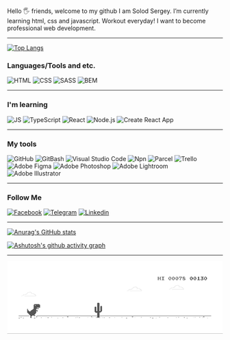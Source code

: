 <!-- ---
### Hi everyone, my name's Sergey👋
--- -->

Hello 🖐️ friends, welcome to my github I am Solod Sergey. I’m currently learning html, css and javascript. Workout everyday! I want to become professional web development.

---

[![Top Langs](https://github-readme-stats.vercel.app/api/top-langs/?username=Solod-S&layout=compact)](https://github.com/anuraghazra/github-readme-stats)

### Languages/Tools and etc.

![HTML](https://img.shields.io/badge/-HTML-F6F8FA?style=for-the-badge&logo=html5&logoColor=EB4C42)
![CSS](https://img.shields.io/badge/-CSS-F6F8FA?style=for-the-badge&logo=CSS3&logoColor=0068BA)
![SASS](https://img.shields.io/badge/-SASS-F6F8FA?style=for-the-badge&logo=SASS&logoColor=c66394)
![BEM](https://img.shields.io/badge/-BEM-F6F8FA?style=for-the-badge&logo=bem&logoColor=2E99D1)

---

### I'm learning

![JS](https://img.shields.io/badge/-JS-F6F8FA?style=for-the-badge&logo=javascript&logoColor=F3CF01)
![TypeScript](https://img.shields.io/badge/-TypeScript-F6F8FA?style=for-the-badge&logo=typescript&logoColor=0068BA)
![React](https://img.shields.io/badge/-react-F6F8FA?style=for-the-badge&logo=react&logoColor=0CD8EA)
![Node.js](https://img.shields.io/badge/-Node.js-F6F8FA?style=for-the-badge&logo=Node.js&logoColor=669C59)
![Create React App](https://img.shields.io/badge/-ReactNative-F6F8FA?style=for-the-badge&logo=createreactapp&logoColor=0396DE)

---

### My tools

![GitHub](https://img.shields.io/badge/-GitHub-F6F8FA?style=for-the-badge&logo=github&logoColor=171A1F)
![GitBash](https://img.shields.io/badge/-GitBash-F6F8FA?style=for-the-badge&logo=gnubash&logoColor=171A1F)
![Visual Studio Code](https://img.shields.io/badge/-VsCode-F6F8FA?style=for-the-badge&logo=visualstudiocode&logoColor=289BEA)
![Npn](https://img.shields.io/badge/-NPN-F6F8FA?style=for-the-badge&logo=npm&logoColor=171A1F)
![Parcel](https://img.shields.io/badge/-Parcel-F6F8FA?style=for-the-badge&logo=webpack&logoColor=E8C19C)
![Trello](https://img.shields.io/badge/-Trello-F6F8FA?style=for-the-badge&logo=Trello&logoColor=007FC8)
![Adobe Figma](https://img.shields.io/badge/-Figma-F6F8FA?style=for-the-badge&logo=figma&logoColor=9D56F7)
![Adobe Photoshop](https://img.shields.io/badge/-Lightroom-F6F8FA?style=for-the-badge&logo=adobelightroom&logoColor=2FA3F7)
![Adobe Lightroom](https://img.shields.io/badge/-Photoshop-F6F8FA?style=for-the-badge&logo=adobephotoshop&logoColor=2FA3F7)
![Adobe Illustrator](https://img.shields.io/badge/-Illustrator-F6F8FA?style=for-the-badge&logo=adobeillustrator&logoColor=F79500)

---

### Follow Me

[![Facebook](https://img.shields.io/badge/-Facebook-F6F8FA?style=for-the-badge&logo=Facebook&logoColor=4867AA)](https://www.facebook.com/sergsolik)
[![Telegram](https://img.shields.io/badge/-Telegram-F6F8FA?style=for-the-badge&logo=telegram&logoColor=4867AA)](https://t.me/not_your_user_name)
[![Linkedin](https://img.shields.io/badge/-LinkedIn-F6F8FA?style=for-the-badge&logo=LinkedIn&logoColor=0A63BC)](https://www.facebook.com/sergsolik)

---

[![Anurag's GitHub stats](https://github-readme-stats.vercel.app/api?username=Solod-S&count_private=true&show_icons=true&theme=default)](https://github.com/anuraghazra/github-readme-stats)

[![Ashutosh's github activity graph](https://activity-graph.herokuapp.com/graph?username=Solod-S&bg_color=fff&color=000&line=5698F0&point=000&hide_border=true)](https://github.com/ashutosh00710/github-readme-activity-graph)

---

<img
            src="./img/dino.gif"
            alt="dino"
        />

<!-- ![Header](https://github.com/Solod-S/Solod-S/blob/main/assets/full2.png) -->

<!--
### Hi there 👋
**Solod-S/Solod-S** is a ✨ _special_ ✨ repository because its `README.md` (this file) appears on your GitHub profile.

Here are some ideas to get you started:

- 🔭 I’m currently working on ...
- 🌱 I’m currently learning ...
- 👯 I’m looking to collaborate on ...
- 🤔 I’m looking for help with ...
- 💬 Ask me about ...
- 📫 How to reach me: ...
- 😄 Pronouns: ...
- ⚡ Fun fact: ...
-->
